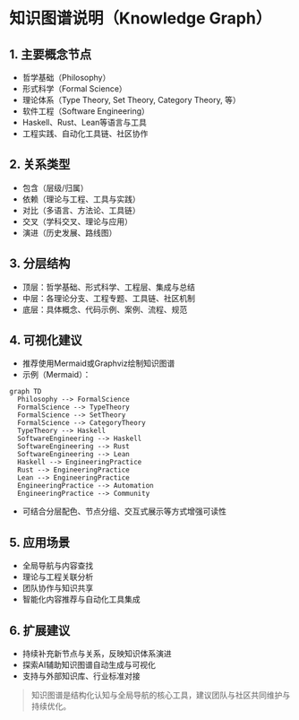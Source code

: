 # 知识图谱说明（Knowledge Graph）

## 1. 主要概念节点

- 哲学基础（Philosophy）
- 形式科学（Formal Science）
- 理论体系（Type Theory, Set Theory, Category Theory, 等）
- 软件工程（Software Engineering）
- Haskell、Rust、Lean等语言与工具
- 工程实践、自动化工具链、社区协作

## 2. 关系类型

- 包含（层级/归属）
- 依赖（理论与工程、工具与实践）
- 对比（多语言、方法论、工具链）
- 交叉（学科交叉、理论与应用）
- 演进（历史发展、路线图）

## 3. 分层结构

- 顶层：哲学基础、形式科学、工程层、集成与总结
- 中层：各理论分支、工程专题、工具链、社区机制
- 底层：具体概念、代码示例、案例、流程、规范

## 4. 可视化建议

- 推荐使用Mermaid或Graphviz绘制知识图谱
- 示例（Mermaid）：

```mermaid
graph TD
  Philosophy --> FormalScience
  FormalScience --> TypeTheory
  FormalScience --> SetTheory
  FormalScience --> CategoryTheory
  TypeTheory --> Haskell
  SoftwareEngineering --> Haskell
  SoftwareEngineering --> Rust
  SoftwareEngineering --> Lean
  Haskell --> EngineeringPractice
  Rust --> EngineeringPractice
  Lean --> EngineeringPractice
  EngineeringPractice --> Automation
  EngineeringPractice --> Community
```

- 可结合分层配色、节点分组、交互式展示等方式增强可读性

## 5. 应用场景

- 全局导航与内容查找
- 理论与工程关联分析
- 团队协作与知识共享
- 智能化内容推荐与自动化工具集成

## 6. 扩展建议

- 持续补充新节点与关系，反映知识体系演进
- 探索AI辅助知识图谱自动生成与可视化
- 支持与外部知识库、行业标准对接

> 知识图谱是结构化认知与全局导航的核心工具，建议团队与社区共同维护与持续优化。
